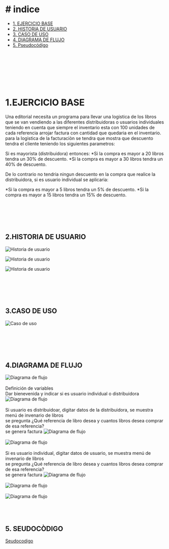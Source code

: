 # # indice

  - [1. EJERCICIO BASE](#1-EJERCICIO-BASE)
  - [2. HISTORIA DE USUARIO](#2-HISTORIA-DE-USUARIO)
  - [3. CASO DE USO](#3-CASO-DE-USO)
  - [4. DIAGRAMA DE FLUJO](#4-DIAGRAMA-DE-FLUJO)
  - [5. Pseudocódigo](#5-Pseudocódigo)


<br>
<br>
<br>
<br>
<br>
<br>

# 1.EJERCICIO BASE


Una editorial necesita un programa para llevar una logistica de los libros que se van vendiendo a las diferentes distribuidoras o usuarios individuales teniendo en cuenta que siempre el inventario esta con 100 unidades de cada referencia arrojar factura con cantidad que quedaria en el inventario.
para la logistica de la facturaciòn se tendra que mostra que descuento tendra el cliente teniendo los siguientes parametros:

Si es mayorista (distribuidora) entonces:
*Si la compra es mayor a 20 libros tendra un 30% de descuento.
*Si la compra es mayor a 30 libros tendra un 40% de descuento.

De lo contrario no tendria ningun descuento en la compra que realice la distribuidora, si es usuario individual se aplicaria:

*Si la compra es mayor a 5 libros tendra un 5% de descuento.
*Si la compra es mayor a 15 libros tendra un 15% de descuento.


<br>
<br>
<br>
<br>

## 2.HISTORIA DE USUARIO


![Historia de usuario](HISTORIAL_usuario.PNG)

![Historia de usuario](HISTORIAL_usuario2.PNG)

![Historia de usuario](HISTORIAL_usuario3.PNG)

<br>
<br>
<br>
<br>

## 3.CASO DE USO
![Caso de uso](Caso_de_uso.PNG)

<br>
<br>
<br>
<br>

## 4.DIAGRAMA DE FLUJO
![Diagrama de flujo](diagrama_flujo.png)
<br>
<br>
Definición de variables
<br>
Dar bienevenida y indicar si es usuario individual o distribuidora
![Diagrama de flujo](pseint1.png)
<br>
<br>
Si usuario es distribuidoar, digitar datos de la distribuidora, se muestra menú de invenario de libros
<br>
se pregunta ¿Qué referencia de libro desea y cuantos libros desea comprar de esa referencia?
<br>
se genera factura
![Diagrama de flujo](pseint2.png)
<br>
<br>
![Diagrama de flujo](pseint3.png)
<br>
<br>
Si es usuario individual, digitar datos de usuario, se muestra menú de invenario de libros
<br>
se pregunta ¿Qué referencia de libro desea y cuantos libros desea comprar de esa referencia?
<br>
se genera factura
![Diagrama de flujo](pseint4.png)
<br>
<br>
![Diagrama de flujo](pseint5.png)
<br>
<br>
![Diagrama de flujo](pseint6.png)
<br>
<br>
<br>
<br>

## 5. SEUDOCÒDIGO

[Seudocodigo](Planeta_editoriapseint.psc)
